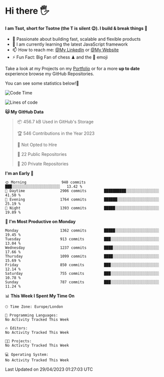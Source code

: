 # Hi there :raised_hand_with_fingers_splayed:
#### I am Tsot, short for Tsotne (the T is silent :wink:). I build & break things :space_invader:
- :telescope: Passionate about building fast, scalable and flexible products
- :seedling: I am currently learning the latest JavaScript framework 
- :mailbox: How to reach me: [@My LinkedIn](https://www.linkedin.com/in/tsotne-gvadzabia/) or [@My Website](https://tsotne.co.uk/contact)
- :zap: Fun Fact: Big Fan of chess ♟ and the 👾 emoji

Take a look at my Projects on my [Portfolio](https://tsotne.co.uk/) or for a more **up to date** experience browse my GitHub Repositories.

You can see some statistics below!:space_invader:
<!--START_SECTION:waka-->
![Code Time](http://img.shields.io/badge/Code%20Time-761%20hrs%202%20mins-blue)

![Lines of code](https://img.shields.io/badge/From%20Hello%20World%20I%27ve%20Written-4.5%20million%20lines%20of%20code-blue)

**🐱 My GitHub Data** 

> 📦 456.7 kB Used in GitHub's Storage 
 > 
> 🏆 546 Contributions in the Year 2023
 > 
> 🚫 Not Opted to Hire
 > 
> 📜 22 Public Repositories 
 > 
> 🔑 20 Private Repositories 
 > 
**I'm an Early 🐤** 

```text
🌞 Morning                940 commits         ███░░░░░░░░░░░░░░░░░░░░░░   13.42 % 
🌆 Daytime                2906 commits        ██████████░░░░░░░░░░░░░░░   41.50 % 
🌃 Evening                1764 commits        ██████░░░░░░░░░░░░░░░░░░░   25.19 % 
🌙 Night                  1393 commits        █████░░░░░░░░░░░░░░░░░░░░   19.89 % 
```
📅 **I'm Most Productive on Monday** 

```text
Monday                   1362 commits        █████░░░░░░░░░░░░░░░░░░░░   19.45 % 
Tuesday                  913 commits         ███░░░░░░░░░░░░░░░░░░░░░░   13.04 % 
Wednesday                1237 commits        ████░░░░░░░░░░░░░░░░░░░░░   17.66 % 
Thursday                 1099 commits        ████░░░░░░░░░░░░░░░░░░░░░   15.69 % 
Friday                   850 commits         ███░░░░░░░░░░░░░░░░░░░░░░   12.14 % 
Saturday                 755 commits         ███░░░░░░░░░░░░░░░░░░░░░░   10.78 % 
Sunday                   787 commits         ███░░░░░░░░░░░░░░░░░░░░░░   11.24 % 
```


📊 **This Week I Spent My Time On** 

```text
🕑︎ Time Zone: Europe/London

💬 Programming Languages: 
No Activity Tracked This Week

🔥 Editors: 
No Activity Tracked This Week

🐱‍💻 Projects: 
No Activity Tracked This Week

💻 Operating System: 
No Activity Tracked This Week
```


 Last Updated on 29/04/2023 01:27:03 UTC
<!--END_SECTION:waka-->

